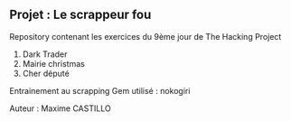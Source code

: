 Projet : Le scrappeur fou
-------------------------

Repository contenant les exercices du 9ème jour de The Hacking Project

1. Dark Trader
2. Mairie christmas
3. Cher député

Entrainement au scrapping
Gem utilisé : nokogiri


Auteur : Maxime CASTILLO